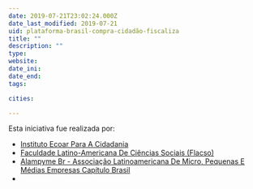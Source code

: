 ```yaml
---
date: 2019-07-21T23:02:24.000Z
date_last_modified: 2019-07-21
uid: plataforma-brasil-compra-cidadão-fiscaliza
title: ""
description: ""
type: 
website: 
date_ini: 
date_end: 
tags:

cities: 

---
```


Esta iniciativa fue realizada por:

- [Instituto Ecoar Para A Cidadania](/i/instituto-ecoar-para-a-cidadania.html)
- [Faculdade Latino-Americana De Ciências Sociais (Flacso)](/i/faculdade-latino-americana-de-ciencias-sociais-flacso.html)
- [Alampyme Br - Associação Latinoamericana De Micro, Pequenas E Médias Empresas Capítulo Brasil](/i/alampyme-br-associacão-latinoamericana-de-micro-pequenas-e-medias-empresas-capitulo-brasil.html)
- [](/i/hacklab-servicos-de-tecnologia-ltda.html)
